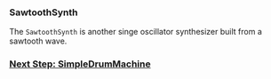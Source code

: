 ### SawtoothSynth

The `SawtoothSynth` is another singe oscillator synthesizer built from a sawtooth wave. 

### [Next Step: SimpleDrumMachine](../instruments/SimpleDrumMachine.md)